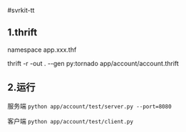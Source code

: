 #svrkit-tt

## 1.thrift

namespace app.xxx.thf

thrift -r -out . --gen py:tornado app/account/account.thrift

## 2.运行

服务端
`python app/account/test/server.py --port=8080`

客户端
`python app/account/test/client.py`

